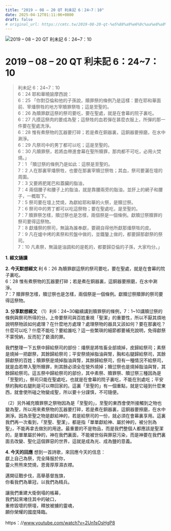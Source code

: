 ```yaml
---
title: "2019 – 08 – 20 QT 利未記 6：24~7：10"
date: 2025-04-12T01:11:06+0800
draft: false
# original_url: https://cmtc.tw/2019-08-20-qt-%e5%88%a9%e6%9c%aa%e8%a8%98-6%ef%bc%9a247%ef%bc%9a10
---
```


![2019 – 08 – 20 QT 利未記 6：24\~7：10](/images/qt.jpg   "2019 – 08 – 20 QT 利未記 6：24\~7：10")

# 2019 – 08 – 20 QT 利未記 6：24\~7：10

> 利未記 6：24\~7：10  
> 6：24 耶和華曉諭摩西說：  
> 6：25 「你對亞倫和他的子孫說，贖罪祭的條例乃是這樣：要在耶和華面前、宰燔祭牲的地方宰贖罪祭牲；這是至聖的。  
> 6：26 為贖罪獻這祭的祭司要吃，要在聖處，就是在會幕的院子裏吃。  
> 6：27 凡摸這祭肉的要成為聖；這祭牲的血若彈在甚麼衣服上，所彈的那一件要在聖處洗淨。  
> 6：28 惟有煮祭物的瓦器要打碎；若是煮在銅器裏，這銅器要擦磨，在水中涮淨。  
> 6：29 凡祭司中的男丁都可以吃；這是至聖的。  
> 6：30 凡贖罪祭，若將血帶進會幕在聖所贖罪，那肉都不可吃，必用火焚燒。」  
> 7：1 「贖愆祭的條例乃是如此：這祭是至聖的。  
> 7：2 人在那裏宰燔祭牲，也要在那裏宰贖愆祭牲；其血，祭司要灑在壇的周圍。  
> 7：3 又要將肥尾巴和蓋臟的脂油，  
> 7：4 兩個腰子和腰子上的脂油，就是靠腰兩旁的脂油，並肝上的網子和腰子，一概取下。  
> 7：5 祭司要在壇上焚燒，為獻給耶和華的火祭，是贖愆祭。  
> 7：6 祭司中的男丁都可以吃這祭物；要在聖處吃，是至聖的。  
> 7：7 贖罪祭怎樣，贖愆祭也是怎樣，兩個祭是一個條例。獻贖愆祭贖罪的祭司要得這祭物。  
> 7：8 獻燔祭的祭司，無論為誰奉獻，要親自得他所獻那燔祭牲的皮。  
> 7：9 凡在爐中烤的素祭和煎盤中做的，並鐵鏊上做的，都要歸那獻祭的祭司。  
> 7：10 凡素祭，無論是油調和的是乾的，都要歸亞倫的子孫，大家均分。」

**1. 經文誦讀**

**2.  今天默想經文**
利 6：26 為贖罪獻這祭的祭司要吃，要在聖處，就是在會幕的院子裏吃。  
6：28 惟有煮祭物的瓦器要打碎；若是煮在銅器裏，這銅器要擦磨，在水中涮淨。  
7：7 贖罪祭怎樣，贖愆祭也是怎樣，兩個祭是一個條例。獻贖愆祭贖罪的祭司要得這祭物。

**3. 分享默想經文**
（1）利6：24\~30繼續講到贖罪祭的條例，7：1\~10講贖愆祭的條例與祭司所得的分。上帝要祭司與百姓重視「聖潔」的重要性，所以不厭其煩地說明祭物該如何處理？在什麼地方處理？處理祭物的器具又該如何？要在那裏吃？什麼可以吃？什麼不能吃？要給誰吃？這一些繁瑣的細節都要補充說明，免得獻祭不蒙悅納，反而犯了褻瀆的罪。

我們整理一下五祭中歸給祭司的部份：燔祭是將牲畜全部燒掉，皮歸給祭司；素祭是燒掉一把獻祭，其餘歸給祭司；平安祭燒掉脂油與腎，胸和右腿歸給祭司，其餘歸獻祭的百姓；贖罪祭是燒掉脂油與腎，其餘歸給祭司，但有一種情況不給祭司，就是血若帶入聖所贖罪，則其餘必須全在營外燒掉；贖愆祭也是燒掉脂油與腎，其餘歸給祭司。這五祭中歸給祭司的部份，其中素祭、贖罪祭、贖愆祭三種因為是「至聖的」，祭司只能在聖處吃，也就是在會幕的院子裏吃，不能在別處吃；平安祭的胸和右腿則是可以帶回家的。這裏「至聖的」有一個重點，就是它碰到什麼東西，就會使所碰之物變成聖，所以要十分謹慎，不可隨便。

（2）另外補充贖罪祭之祭物因為是「至聖的」，至聖的東西會使所接觸到之物也變為聖，所以用來煮祭物的瓦器要打碎，若是煮在銅器裏，這銅器要擦磨，在水中涮淨。因為至聖之物是獻給神的，若是給祭司的一份，就必須在會幕裏享用。這裏我們再一次看到，「至聖、聖潔」，都是指「單單獻給神、屬於神的，被分別為聖」，不能再拿去做別的用途。最重要的不是物品，而是我們整個人都應該是聖潔的，是單單屬於神的，神在我們裏面，不能被世俗與罪惡污染，而是神要在我們裏面去改變、聖化這個罪惡的世界，這就是成為光、成為鹽的意義。

**4. 今天的回應**
想到一首詩歌，來回應今天的信息：  
獻上自己為祭，完全降服於你，  
靈火熊熊來焚燒，恩膏厚厚濕衣襟。

邁開征戰步伐，高舉基督旌旗，  
你看我們為華冠，以我們為精兵。

讓我們重建大衛倒塌的帳幕，  
我們起來堵住其中的破口，  
重修毀壞的祭壇，釋放被擄的靈魂，  
願你榮耀的國度降臨。

https：//www.youtube.com/watch?v=2Un1sOsHgP8

